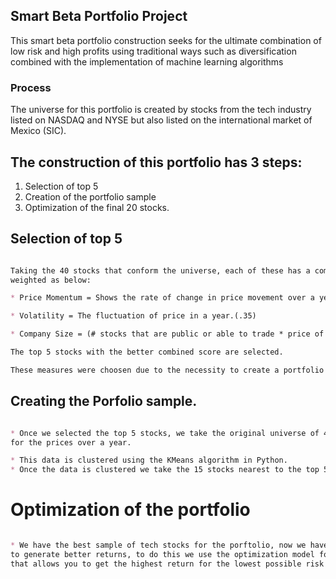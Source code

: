 
## Smart Beta Portfolio Project

This smart beta portfolio construction seeks for the ultimate combination of low risk and high profits using traditional ways such as diversification combined with the implementation of machine learning algorithms

### Process

The universe for this portfolio is created by stocks from the tech industry listed on NASDAQ and NYSE but also listed
on the international market of Mexico (SIC).
	 

## The construction of this portfolio has 3 steps:

1. Selection of top 5
2. Creation of the portfolio sample 
3. Optimization of the final 20 stocks.


## Selection of top 5

```markdown

Taking the 40 stocks that conform the universe, each of these has a combined Score of 3 metrics
weighted as below:

* Price Momentum = Shows the rate of change in price movement over a year.(.35)

* Volatility = The fluctuation of price in a year.(.35)

* Company Size = (# stocks that are public or able to trade * price of the stock)(.30)

The top 5 stocks with the better combined score are selected.

These measures were choosen due to the necessity to create a portfolio with great returns.

```

## Creating the Porfolio sample.

```markdown

* Once we selected the top 5 stocks, we take the original universe of 40 stocks, calculate a daily return 
for the prices over a year.

* This data is clustered using the KMeans algorithm in Python.
* Once the data is clustered we take the 15 stocks nearest to the top 5 in distance.

```

# Optimization of the portfolio

```markdown

* We have the best sample of tech stocks for the porftolio, now we have to select the best combination
to generate better returns, to do this we use the optimization model for portfolios called the efficient frontier 
that allows you to get the highest return for the lowest possible risk

